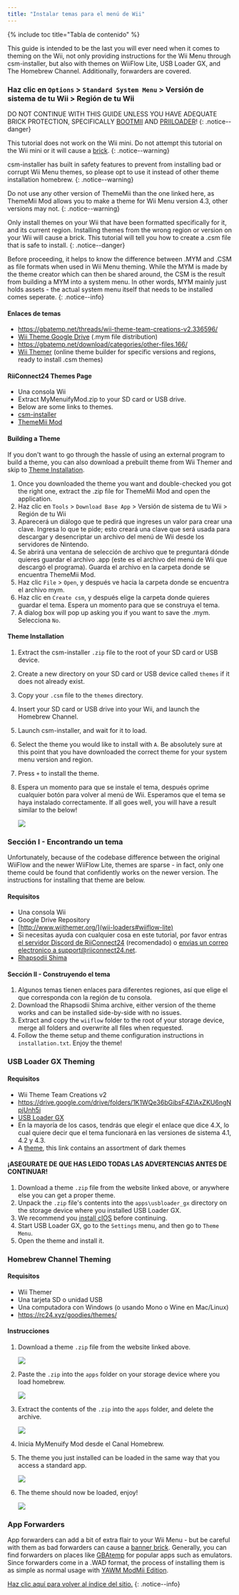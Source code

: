 ```yaml
---
title: "Instalar temas para el menú de Wii"
---
```


{% include toc title="Tabla de contenido" %}

This guide is intended to be the last you will ever need when it comes to theming on the Wii, not only providing instructions for the Wii Menu through csm-installer, but also with themes on WiiFlow Lite, USB Loader GX, and The Homebrew Channel. Additionally, forwarders are covered.

### Haz clic en `Options` > `Standard System Menu` > Versión de sistema de tu Wii > Región de tu Wii

DO NOT CONTINUE WITH THIS GUIDE UNLESS YOU HAVE ADEQUATE BRICK PROTECTION, SPECIFICALLY [BOOTMII](bootmii) AND [PRIILOADER](priiloader)!
{: .notice--danger}

This tutorial does not work on the Wii mini. Do not attempt this tutorial on the Wii mini or it will cause a [brick](bricks#theme-brick).
{: .notice--warning}

csm-installer has built in safety features to prevent from installing bad or corrupt Wii Menu themes, so please opt to use it instead of other theme installation homebrew.
{: .notice--warning}

Do not use any other version of ThemeMii than the one linked here, as ThemeMii Mod allows you to make a theme for Wii Menu version 4.3, other versions may not.
{: .notice--warning}

Only install themes on your Wii that have been formatted specifically for it, and its current region. Installing themes from the wrong region or version on your Wii will cause a brick. This tutorial will tell you how to create a .csm file that is safe to install.
{: .notice--danger}

Before proceeding, it helps to know the difference between .MYM and .CSM as file formats when used in Wii Menu theming. While the MYM is made by the theme creator which can then be shared around, the CSM is the result from building a MYM into a system menu. In other words, MYM mainly just holds assets - the actual system menu itself that needs to be installed comes seperate.
{: .notice--info}

#### Enlaces de temas

+ https://gbatemp.net/threads/wii-theme-team-creations-v2.336596/
+ [Wii Theme Google Drive](https://drive.google.com/drive/folders/1H8bKkZa5Nwy7tBmDvKEVXhoZStucpUr3) (.mym file distribution)
+ https://gbatemp.net/download/categories/other-files.166/
+ [Wii Themer](http://www.wiithemer.org/) (online theme builder for specific versions and regions, ready to install .csm themes)

#### RiiConnect24 Themes Page

* Una consola Wii
* Extract MyMenuifyMod.zip to your SD card or USB drive.
* Below are some links to themes.
* [csm-installer](https://oscwii.org/library/app/csm-installer)
* [ThemeMii Mod](/assets/files/New_ThemeMii_MOD.zip)

#### Building a Theme

If you don't want to go through the hassle of using an external program to build a theme, you can also download a prebuilt theme from Wii Themer and skip to [Theme Installation](themes#theme-installation).

1. Once you downloaded the theme you want and double-checked you got the right one, extract the .zip file for ThemeMii Mod and open the application.
1. Haz clic en `Tools` > `Download Base App` > Versión de sistema de tu Wii > Región de tu Wii
1. Aparecerá un diálogo que te pedirá que ingreses un valor para crear una clave. Ingresa lo que te pide; esto creará una clave que será usada para descargar y desencriptar un archivo del menú de Wii desde los servidores de Nintendo.
1. Se abrirá una ventana de selección de archivo que te preguntará dónde quieres guardar el archivo .app (este es el archivo del menú de Wii que descargó el programa). Guarda el archivo en la carpeta donde se encuentra ThemeMii Mod.
1. Haz clic `File` > `Open`, y después ve hacia la carpeta donde se encuentra el archivo mym.
1. Haz clic en `Create csm`, y después elige la carpeta donde quieres guardar el tema. Espera un momento para que se construya el tema.
1. A dialog box will pop up asking you if you want to save the .mym. Selecciona `No`.

#### Theme Installation

1. Extract the csm-installer `.zip` file to the root of your SD card or USB device.
1. Create a new directory on your SD card or USB device called `themes` if it does not already exist.
1. Copy your `.csm` file to the `themes` directory.
1. Insert your SD card or USB drive into your Wii, and launch the Homebrew Channel.
1. Launch csm-installer, and wait for it to load.
1. Select the theme you would like to install with `A`. Be absolutely sure at this point that you have downloaded the correct theme for your system menu version and region.
1. Press `+` to install the theme.
1. Espera un momento para que se instale el tema, después oprime cualquier botón para volver al menú de Wii. Esperamos que el tema se haya instalado correctamente. If all goes well, you will have a result similar to the below!

    ![](/images/themes/themed-wii-menu.png)

### Sección I - Encontrando un tema

Unfortunately, because of the codebase difference between the original WiiFlow and the newer WiiFlow Lite, themes are sparse - in fact, only one theme could be found that confidently works on the newer version. The instructions for installing that theme are below.

#### Requisitos

* Una consola Wii
* Google Drive Repository
* [http://www.wiithemer.org/](wii-loaders#wiiflow-lite)
* Si necesitas ayuda con cualquier cosa en este tutorial, por favor entras [el servidor Discord de RiiConnect24](https://discord.gg/rc24) (recomendado) o [envias un correo electronico a support@riiconnect24.net](mailto:support@riiconnect24.net).
* [Rhapsodii Shima](https://gbatemp.net/threads/rhapsodii-shima-5-4.555062/)

#### Sección II - Construyendo el tema

1. Algunos temas tienen enlaces para diferentes regiones, así que elige el que corresponda con la región de tu consola.
1. Download the Rhapsodii Shima archive, either version of the theme works and can be installed side-by-side with no issues.
1. Extract and copy the `wiiflow` folder to the root of your storage device, merge all folders and overwrite all files when requested.
1. Follow the theme setup and theme configuration instructions in `installation.txt`. Enjoy the theme!

### USB Loader GX Theming

#### Requisitos

* Wii Theme Team Creations v2
* https://drive.google.com/drive/folders/1K1WQe36bGibsF4ZlAxZKU6ngNpjUnh5i
* [USB Loader GX](wii-loaders#usb-loader-gx)
* En la mayoría de los casos, tendrás que elegir el enlace que dice 4.X, lo cual quiere decir que el tema funcionará en las versiones de sistema 4.1, 4.2 y 4.3.
* A [theme](https://gbatemp.net/threads/dark-wii-usb-loader-gx-themes.584493/), this link contains an assortment of dark themes

#### ¡ASEGURATE DE QUE HAS LEIDO TODAS LAS ADVERTENCIAS ANTES DE CONTINUAR!

1. Download a theme `.zip` file from the website linked above, or anywhere else you can get a proper theme.
1. Unpack the `.zip` file's contents into the `apps\usbloader_gx` directory on the storage device where you installed USB Loader GX.
1. We recommend you [install cIOS](cios) before continuing.
1. Start USB Loader GX, go to the `Settings` menu, and then go to `Theme Menu`.
1. Open the theme and install it.

### Homebrew Channel Theming

#### Requisitos

* Wii Themer
* Una tarjeta SD o unidad USB
* Una computadora con Windows (o usando Mono o Wine en Mac/Linux)
* https://rc24.xyz/goodies/themes/

#### Instrucciones

1. Download a theme `.zip` file from the website linked above.

    ![](/images/themes/homebrew-channel-example-theme.png)

1. Paste the `.zip` into the `apps` folder on your storage device where you load homebrew.

    ![](/images/themes/homebrew-channel-paste-zip.png)

1. Extract the contents of the `.zip` into the `apps` folder, and delete the archive.

    ![](/images/themes/homebrew-channel-extract-theme.png)

1. Inicia MyMenuify Mod desde el Canal Homebrew.
1. The theme you just installed can be loaded in the same way that you access a standard app.

    ![](/images/themes/homebrew-channel-load-theme.png)

1. The theme should now be loaded, enjoy!

    ![](/images/themes/homebrew-channel-theme-done.png)

### App Forwarders

App forwarders can add a bit of extra flair to your Wii Menu - but be careful with them as bad forwarders can cause a [banner brick](bricks#banner-brick). Generally, you can find forwarders on places like [GBAtemp](https://gbatemp.net/threads/wii-forwarder-repository.588781/) for popular apps such as emulators. Since forwarders come in a .WAD format, the process of installing them is as simple as normal usage with [YAWM ModMii Edition](yawmme).


[Haz clic aquí para volver al índice del sitio.](site-navigation)
{: .notice--info}
